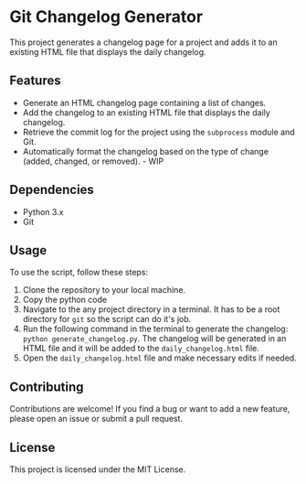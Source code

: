 # Git Changelog Generator 

This project generates a changelog page for a project and adds it to an existing HTML file that displays the daily changelog.

## Features

- Generate an HTML changelog page containing a list of changes.
- Add the changelog to an existing HTML file that displays the daily changelog.
- Retrieve the commit log for the project using the `subprocess` module and Git.
- Automatically format the changelog based on the type of change (added, changed, or removed). - WIP

## Dependencies

- Python 3.x
- Git

## Usage

To use the script, follow these steps:

1. Clone the repository to your local machine.
2. Copy the python code
2. Navigate to the any project directory in a terminal. It has to be a root directory for `git` so the script can do it's job. 
3. Run the following command in the terminal to generate the changelog: `python generate_changelog.py`. The changelog will be generated in an HTML file and it will be added to the `daily_changelog.html` file.
4. Open the `daily_changelog.html` file and make necessary edits if needed. 

## Contributing

Contributions are welcome! If you find a bug or want to add a new feature, please open an issue or submit a pull request.

## License

This project is licensed under the MIT License.